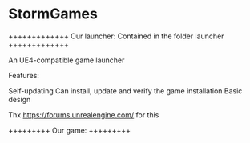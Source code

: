 StormGames
==========

+++++++++++++
Our launcher: Contained in the folder launcher
+++++++++++++

An UE4-compatible game launcher

Features:

Self-updating
Can install, update and verify the game installation
Basic design

Thx https://forums.unrealengine.com/ for this

+++++++++
Our game:
+++++++++